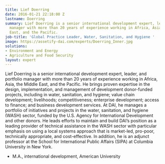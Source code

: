 ```yaml
---
title: Lief Doerring
date: 2016-01-21 22:18:00 Z
lastname: Doerring
summary: Lief Doerring is a senior international development expert, leader, and portfolio
  manager with more than 20 years of experience working in Africa, Asia, the Middle
  East, and the Pacific.
job-title: 'Global Practice Leader, Water, Sanitation, and Hygiene '
image: https://assetify-dai.com/experts/Doerring_Inner.jpg
solutions:
- Environment and Energy
- Agriculture and Food Security
layout: expert
---
```


Lief Doerring is a senior international development expert, leader, and portfolio manager with more than 20 years of experience working in Africa, Asia, the Middle East, and the Pacific. He brings proven expertise in the design, implementation, and management of development donor-funded projects, including in water, sanitation, and hygiene; value chain development; livelihoods; competitiveness; enterprise development; access to finance; and business development services. At DAI, he manages a portfolio of initiatives and projects in the water, sanitation, and hygiene (WASH) sector, funded by the U.S. Agency for International Development and other donors. He leads efforts to maintain and build DAI’s position as a leading provider of technical assistance in the WASH sector with particular emphasis on using a local systems approach that is market-led, pro-poor, technically appropriate, and cost-effective. In addition, he is an adjunct professor at the School for International Public Affairs (SIPA) at Columbia University in New York.

* M.A., international development, American University